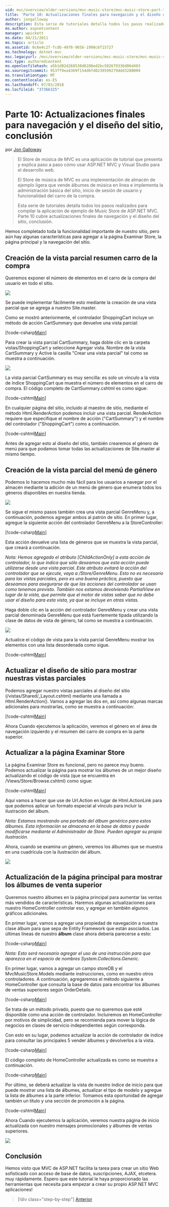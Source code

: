 ```yaml
---
uid: mvc/overview/older-versions/mvc-music-store/mvc-music-store-part-10
title: 'Parte 10: Actualizaciones finales para navegación y el diseño del sitio, conclusión | Microsoft Docs'
author: jongalloway
description: Esta serie de tutoriales detalla todos los pasos realizados para compilar la aplicación de ejemplo de Music Store de ASP.NET MVC. Parte 10 cubre actualizaciones finales de navegación y S...
ms.author: aspnetcontent
manager: wpickett
ms.date: 04/21/2011
ms.topic: article
ms.assetid: 0c6e4c2f-fcdb-4978-9656-1990c6f15727
ms.technology: dotnet-mvc
msc.legacyurl: /mvc/overview/older-versions/mvc-music-store/mvc-music-store-part-10
msc.type: authoredcontent
ms.openlocfilehash: a5b1d02d268530d6288ed2bc502679336d06d403
ms.sourcegitcommit: 953ff9ea4369f154d6fd0239599279ddd3280009
ms.translationtype: MT
ms.contentlocale: es-ES
ms.lasthandoff: 07/03/2018
ms.locfileid: "37366325"
---
```

<a name="part-10-final-updates-to-navigation-and-site-design-conclusion"></a>Parte 10: Actualizaciones finales para navegación y el diseño del sitio, conclusión
====================
por [Jon Galloway](https://github.com/jongalloway)

> El Store de música de MVC es una aplicación de tutorial que presenta y explica paso a paso cómo usar ASP.NET MVC y Visual Studio para el desarrollo web.  
>   
> El Store de música de MVC es una implementación de almacén de ejemplo ligera que vende álbumes de música en línea e implementa la administración básica del sitio, inicio de sesión de usuario y funcionalidad del carro de la compra.  
>   
> Esta serie de tutoriales detalla todos los pasos realizados para compilar la aplicación de ejemplo de Music Store de ASP.NET MVC. Parte 10 cubre actualizaciones finales de navegación y el diseño del sitio, conclusión.


Hemos completado toda la funcionalidad importante de nuestro sitio, pero aún hay algunas características para agregar a la página Examinar Store, la página principal y la navegación del sitio.

## <a name="creating-the-shopping-cart-summary-partial-view"></a>Creación de la vista parcial resumen carro de la compra

Queremos exponer el número de elementos en el carro de la compra del usuario en todo el sitio.

![](mvc-music-store-part-10/_static/image1.png)

Se puede implementar fácilmente esto mediante la creación de una vista parcial que se agrega a nuestro Site.master.

Como se mostró anteriormente, el controlador ShoppingCart incluye un método de acción CartSummary que devuelve una vista parcial:

[!code-csharp[Main](mvc-music-store-part-10/samples/sample1.cs)]

Para crear la vista parcial CartSummary, haga doble clic en la carpeta vistas/ShoppingCart y seleccione Agregar vista. Nombre de la vista CartSummary y Active la casilla "Crear una vista parcial" tal como se muestra a continuación.

![](mvc-music-store-part-10/_static/image2.png)

La vista parcial CartSummary es muy sencilla: es solo un vínculo a la vista de índice ShoppingCart que muestra el número de elementos en el carro de compra. El código completo de CartSummary.cshtml es como sigue:

[!code-cshtml[Main](mvc-music-store-part-10/samples/sample2.cshtml)]

En cualquier página del sitio, incluido al maestro de sitio, mediante el método Html.RenderAction podemos incluir una vista parcial. RenderAction requiere que especifique el nombre de acción ("CartSummary") y el nombre del controlador ("ShoppingCart") como a continuación.

[!code-cshtml[Main](mvc-music-store-part-10/samples/sample3.cshtml)]

Antes de agregar esto al diseño del sitio, también crearemos el género de menú para que podamos tomar todas las actualizaciones de Site.master al mismo tiempo.

## <a name="creating-the-genre-menu-partial-view"></a>Creación de la vista parcial del menú de género

Podemos lo hacemos mucho más fácil para los usuarios a navegar por el almacén mediante la adición de un menú de género que enumera todos los géneros disponibles en nuestra tienda.

![](mvc-music-store-part-10/_static/image3.png)

Se sigue el mismo pasos también crea una vista parcial GenreMenu y, a continuación, podemos agregar ambos al patrón de sitio. En primer lugar, agregue la siguiente acción del controlador GenreMenu a la StoreController:

[!code-csharp[Main](mvc-music-store-part-10/samples/sample4.cs)]

Esta acción devuelve una lista de géneros que se muestra la vista parcial, que creará a continuación.

*Nota: Hemos agregado el atributo [ChildActionOnly] a esta acción de controlador, lo que indica que sólo deseamos que esta acción puede utilizarse desde una vista parcial. Este atributo evitará la acción del controlador que se ejecute, vaya a /Store/GenreMenu. Esto no es necesario para las vistas parciales, pero es una buena práctica, puesto que deseamos para asegurarse de que las acciones del controlador se usan como tenemos previsto. También nos estamos devolviendo PartialView en lugar de la vista, que permite que el motor de vistas saber que no debe usar el diseño para esta vista, ya que se incluye en otras vistas.*

Haga doble clic en la acción del controlador GenreMenu y crear una vista parcial denominada GenreMenu que está fuertemente tipada utilizando la clase de datos de vista de género, tal como se muestra a continuación.

![](mvc-music-store-part-10/_static/image4.png)

Actualice el código de vista para la vista parcial GenreMenu mostrar los elementos con una lista desordenada como sigue.

[!code-cshtml[Main](mvc-music-store-part-10/samples/sample5.cshtml)]

## <a name="updating-site-layout-to-display-our-partial-views"></a>Actualizar el diseño de sitio para mostrar nuestras vistas parciales

Podemos agregar nuestro vistas parciales al diseño del sitio (/vistas/Shared/\_Layout.cshtml) mediante una llamada a Html.RenderAction(). Vamos a agregar las dos en, así como algunas marcas adicionales para mostrarlas, como se muestra a continuación:

[!code-cshtml[Main](mvc-music-store-part-10/samples/sample6.cshtml)]

Ahora Cuando ejecutemos la aplicación, veremos el género en el área de navegación izquierdo y el resumen del carro de compra en la parte superior.

## <a name="update-to-the-store-browse-page"></a>Actualizar a la página Examinar Store

La página Examinar Store es funcional, pero no parece muy bueno. Podemos actualizar la página para mostrar los álbumes de un mejor diseño actualizando el código de vista (que se encuentra en /Views/Store/Browse.cshtml) como sigue:

[!code-cshtml[Main](mvc-music-store-part-10/samples/sample7.cshtml)]

Aquí vamos a hacer que use de Url.Action en lugar de Html.ActionLink para que podemos aplicar un formato especial al vínculo para incluir la ilustración del álbum.

*Nota: Estamos mostrando una portada del álbum genérico para estos álbumes. Esta información se almacena en la base de datos y puede modificarse mediante el Administrador de Store. Pueden agregar su propia ilustración.*

Ahora, cuando se examina un género, veremos los álbumes que se muestra en una cuadrícula con la ilustración del álbum.

![](mvc-music-store-part-10/_static/image5.png)

## <a name="updating-the-home-page-to-show-top-selling-albums"></a>Actualización de la página principal para mostrar los álbumes de venta superior

Queremos nuestro álbumes en la página principal para aumentar las ventas más vendidos de características. Haremos algunas actualizaciones para nuestro HomeController controlar eso, y agregar en también algunos gráficos adicionales.

En primer lugar, vamos a agregar una propiedad de navegación a nuestra clase álbum para que sepa de Entity Framework que están asociados. Las últimas líneas de nuestro **álbum** clase ahora debería parecerse a esto:

[!code-csharp[Main](mvc-music-store-part-10/samples/sample8.cs)]

*Nota: Esto será necesario agregar el uso de una instrucción para que aparezca en el espacio de nombres System.Collections.Generic.*

En primer lugar, vamos a agregar un campo storeDB y el MvcMusicStore.Models mediante instrucciones, como en nuestro otros controladores. A continuación, agregaremos el método siguiente a HomeController que consulta la base de datos para encontrar los álbumes de ventas superiores según OrderDetails.

[!code-csharp[Main](mvc-music-store-part-10/samples/sample9.cs)]

Se trata de un método privado, puesto que no queremos que esté disponible como una acción de controlador. Incluiremos en HomeController por motivos de simplicidad, pero se recomienda para mover la lógica de negocios en clases de servicio independientes según corresponda.

Con esto en su lugar, podemos actualizar la acción de controlador de índice para consultar las principales 5 vender álbumes y devolverlos a la vista.

[!code-csharp[Main](mvc-music-store-part-10/samples/sample10.cs)]

El código completo de HomeController actualizada es como se muestra a continuación.

[!code-csharp[Main](mvc-music-store-part-10/samples/sample11.cs)]

Por último, se deberá actualizar la vista de nuestro índice de inicio para que puede mostrar una lista de álbumes, actualizar el tipo de modelo y agregue la lista de álbumes a la parte inferior. Tomamos esta oportunidad de agregar también un título y una sección de promoción a la página.

[!code-cshtml[Main](mvc-music-store-part-10/samples/sample12.cshtml)]

Ahora Cuando ejecutemos la aplicación, veremos nuestra página de inicio actualizada con nuestro mensajes promocionales y álbumes de ventas superiores.

![](mvc-music-store-part-10/_static/image1.jpg)

## <a name="conclusion"></a>Conclusión

Hemos visto que MVC de ASP.NET facilita la tarea para crear un sitio Web sofisticado con acceso de base de datos, suscripciones, AJAX, etcetera. muy rápidamente. Espero que este tutorial le haya proporcionado las herramientas que necesita para empezar a crear su propio ASP.NET MVC aplicaciones!


> [!div class="step-by-step"]
> [Anterior](mvc-music-store-part-9.md)
